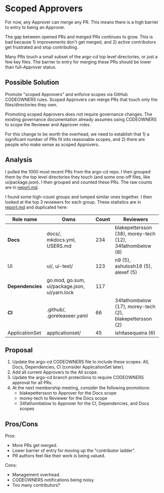 # Scoped Approvers

For now, any Approver can merge any PR. This means there is a high barrier to entry to being an Approver.

The gap between opened PRs and merged PRs continues to grow. This is bad because 1) improvements don't get merged, and 2)
active contributors get frustrated and stop contributing.

Many PRs touch a small subset of the argo-cd top level directories, or just a few key files. The barrier to entry for 
merging these PRs should be lower than full-Approver status.

## Possible Solution

Promote "scoped Approvers" and enforce scopes via GitHub CODEOWNERS rules. Scoped Approvers can merge PRs that touch
only the files/directories they own.

Promoting scoped Approvers does not require governance changes. The existing governance documentation already assumes
using CODEOWNERS to scope the Reviewer and Approver roles.

For this change to be worth the overhead, we need to establish that 1) a significant number of PRs fit into reasonable
scopes, and 2) there are people who make sense as scoped Approvers.

## Analysis

I pulled the 1000 most recent PRs from the argo-cd repo. I then grouped them by the top level directories they touch 
(and some one-off files, like ui/package.json). I then grouped and counted these PRs. The raw counts are in 
[report.md](report.md).

I found some high-count groups and lumped similar ones together. I then looked at the top 3 reviewers for each group.
These statistics are in [report.md](report.md) and duplicated here:

| Role name | Owns | Count | Reviewers |
| --------- | ---- | ----- | --------- |
| **Docs** | docs/, mkdocs.yml, USERS.md | 234 | blakepettersson (38), morey-tech (12), 34fathombelow (8) |
| UI | ui/, ui-test/ | 123 | n9 (5), ashutosh16 (5), alexef (5) |
| **Dependencies** | go.mod, go.sum, ui/package.json, ui/yarn.lock | 117 |  |
| **CI** | .github/, .goreleaseer.yaml | 66 | 34fathombelow (17), morey-tech (2), blakepettersson (2) |
| ApplicationSet | applicationset/ | 45 | ishitasequeira (6) |

## Proposal

1. Update the argo-cd CODEOWNERS file to include these scopes: All, Docs, Dependencies, CI (consider ApplicationSet later).
2. Add all current Approvers to the All scope.
3. Update the argo-cd branch protections to require CODEOWNERS approval for all PRs.
4. At the next membership meeting, consider the following promotions:
   - blakepettersson to Approver for the Docs scope
   - morey-tech to Reviewer for the Docs scope
   - 34fathombelow to Approver for the CI, Dependencies, and Docs scopes

## Pros/Cons

Pros:
* More PRs get merged.
* Lower barrier of entry for moving up the "contributor ladder".
* PR authors feel like their work is being valued.

Cons:
* Management overhead.
* CODEOWNERS notifications being noisy.
* Too many contributors?
